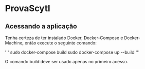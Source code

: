 # ProvaScytl


## Acessando a aplicação

Tenha certeza de ter instalado Docker, Docker-Compose e Docker-Machine, então execute o seguinte comando:

'''
sudo docker-compose build
sudo docker-compose up --build
'''

O comando build deve ser usado apenas no primeiro acesso.